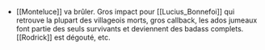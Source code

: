 - [[Monteluce]] va brûler. Gros impact pour [[Lucius_Bonnefoi]] qui retrouve la plupart des villageois morts, gros callback, les ados jumeaux font partie des seuls survivants et deviennent des badass complets. [[Rodrick]] est dégouté, etc.